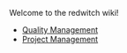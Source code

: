 Welcome to the redwitch wiki!

* [Quality Management](Quality-Manual.md)
* [Project Management](GitHub.md)